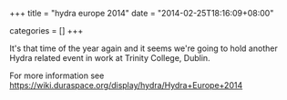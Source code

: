 +++
title = "hydra europe 2014"
date = "2014-02-25T18:16:09+08:00"


categories = []
+++

It's that time of the year again and it seems we're going to hold another
Hydra related event in work at Trinity College, Dublin.

For more information see
https://wiki.duraspace.org/display/hydra/Hydra+Europe+2014

